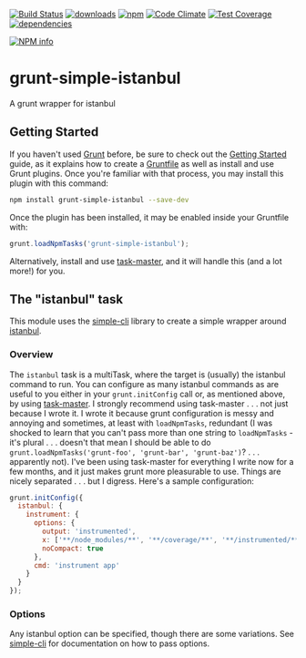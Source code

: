 [![Build Status](https://travis-ci.org/tandrewnichols/grunt-simple-istanbul.png)](https://travis-ci.org/tandrewnichols/grunt-simple-istanbul) [![downloads](http://img.shields.io/npm/dm/grunt-simple-istanbul.svg)](https://npmjs.org/package/grunt-simple-istanbul) [![npm](http://img.shields.io/npm/v/grunt-simple-istanbul.svg)](https://npmjs.org/package/grunt-simple-istanbul) [![Code Climate](https://codeclimate.com/github/tandrewnichols/grunt-simple-istanbul/badges/gpa.svg)](https://codeclimate.com/github/tandrewnichols/grunt-simple-istanbul) [![Test Coverage](https://codeclimate.com/github/tandrewnichols/grunt-simple-istanbul/badges/coverage.svg)](https://codeclimate.com/github/tandrewnichols/grunt-simple-istanbul) [![dependencies](https://david-dm.org/tandrewnichols/grunt-simple-istanbul.png)](https://david-dm.org/tandrewnichols/grunt-simple-istanbul)

[![NPM info](https://nodei.co/npm/grunt-simple-istanbul.png?downloads=true)](https://nodei.co/npm/grunt-simple-istanbul.png?downloads=true)

# grunt-simple-istanbul

A grunt wrapper for istanbul

## Getting Started

If you haven't used [Grunt](http://gruntjs.com/) before, be sure to check out the [Getting Started](http://gruntjs.com/getting-started) guide, as it explains how to create a [Gruntfile](http://gruntjs.com/sample-gruntfile) as well as install and use Grunt plugins. Once you're familiar with that process, you may install this plugin with this command:

```bash
npm install grunt-simple-istanbul --save-dev
```

Once the plugin has been installed, it may be enabled inside your Gruntfile with:

```javascript
grunt.loadNpmTasks('grunt-simple-istanbul');
```

Alternatively, install and use [task-master](https://github.com/tandrewnichols/task-master), and it will handle this (and a lot more!) for you.

## The "istanbul" task

This module uses the [simple-cli](https://github.com/tandrewnichols/simple-cli) library to create a simple wrapper around [istanbul](https://github.com/gotwarlost/istanbul).

### Overview

The `istanbul` task is a multiTask, where the target is (usually) the istanbul command to run. You can configure as many istanbul commands as are useful to you either in your `grunt.initConfig` call or, as mentioned above, by using [task-master](https://github.com/tandrewnichols/task-master). I strongly recommend using task-master . . . not just because I wrote it. I wrote it because grunt configuration is messy and annoying and sometimes, at least with `loadNpmTasks`, redundant (I was shocked to learn that you can't pass more than one string to `loadNpmTasks` - it's plural . . . doesn't that mean I should be able to do `grunt.loadNpmTasks('grunt-foo', 'grunt-bar', 'grunt-baz')`? . . . apparently not). I've been using task-master for everything I write now for a few months, and it just makes grunt more pleasurable to use. Things are nicely separated . . . but I digress. Here's a sample configuration:

```javascript
grunt.initConfig({
  istanbul: {
    instrument: {
      options: {
        output: 'instrumented',
        x: ['**/node_modules/**', '**/coverage/**', '**/instrumented/**'],
        noCompact: true
      },
      cmd: 'instrument app'
    }
  }
});
```

### Options

Any istanbul option can be specified, though there are some variations. See [simple-cli](https://github.com/tandrewnichols/simple-cli) for documentation on how to pass options.
